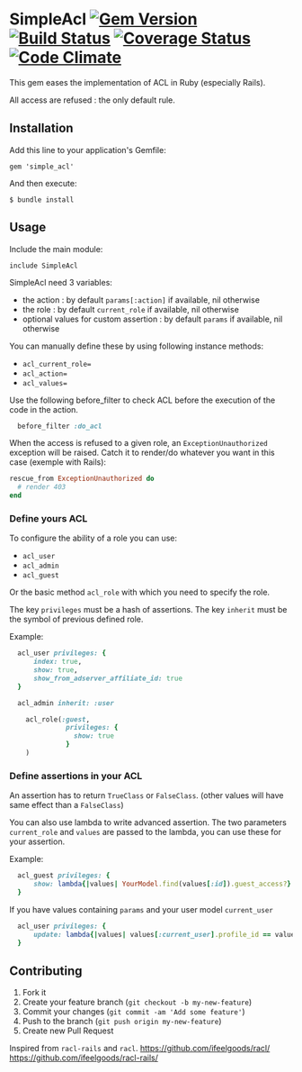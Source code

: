 # SimpleAcl [![Gem Version](https://badge.fury.io/rb/simple_acl.png)](http://badge.fury.io/rb/simple_acl) [![Build Status](https://travis-ci.org/ifeelgoods/simple_acl.png?branch=master)](https://travis-ci.org/ifeelgoods/simple_acl) [![Coverage Status](https://coveralls.io/repos/ifeelgoods/simple_acl/badge.png?branch=master)](https://coveralls.io/r/ifeelgoods/simple_acl?branch=master) [![Code Climate](https://codeclimate.com/github/ifeelgoods/simple_acl.png)](https://codeclimate.com/github/ifeelgoods/simple_acl)

This gem eases the implementation of ACL in Ruby (especially Rails).

All access are refused : the only default rule.

## Installation

Add this line to your application's Gemfile:

    gem 'simple_acl'

And then execute:

    $ bundle install

## Usage

Include the main module:

`include SimpleAcl`

SimpleAcl need 3 variables:
- the action : by default `params[:action]` if available, nil otherwise
- the role : by default `current_role` if available, nil otherwise
- optional values for custom assertion : by default `params` if available, nil otherwise

You can manually define these by using following instance methods:
* `acl_current_role=`
* `acl_action=`
* `acl_values=`

Use the following before_filter to check ACL before the
execution of the code in the action.

```ruby
  before_filter :do_acl
```

When the access is refused to a given role, an `ExceptionUnauthorized`
exception will be raised.
Catch it to render/do whatever you want in this case (exemple with Rails):

```ruby
rescue_from ExceptionUnauthorized do
  # render 403
end
```

### Define yours ACL

To configure the ability of a role you can use:

* `acl_user`
* `acl_admin`
* `acl_guest`

Or the basic method `acl_role` with which you need to specify the role.

The key `privileges` must be a hash of assertions.
The key `inherit` must be the symbol of previous defined role.

Example:

```ruby
  acl_user privileges: {
      index: true,
      show: true,
      show_from_adserver_affiliate_id: true
  }

  acl_admin inherit: :user
```

```ruby
    acl_role(:guest,
              privileges: {
                show: true
              }
    )
```

### Define assertions in your ACL

An assertion has to return `TrueClass` or `FalseClass`.
(other values will have same effect than a `FalseClass`)

You can also use lambda to write advanced assertion.
The two parameters `current_role` and `values` are passed to the lambda,
you can use these for your assertion.

Example:

```ruby
  acl_guest privileges: {
      show: lambda{|values| YourModel.find(values[:id]).guest_access?}
  }

```

If you have values containing `params` and your user model `current_user`

```ruby
  acl_user privileges: {
      update: lambda{|values| values[:current_user].profile_id == values[:params][:id]}
  }

```

## Contributing

1. Fork it
2. Create your feature branch (`git checkout -b my-new-feature`)
3. Commit your changes (`git commit -am 'Add some feature'`)
4. Push to the branch (`git push origin my-new-feature`)
5. Create new Pull Request

Inspired from `racl-rails` and `racl`.
https://github.com/ifeelgoods/racl/
https://github.com/ifeelgoods/racl-rails/

